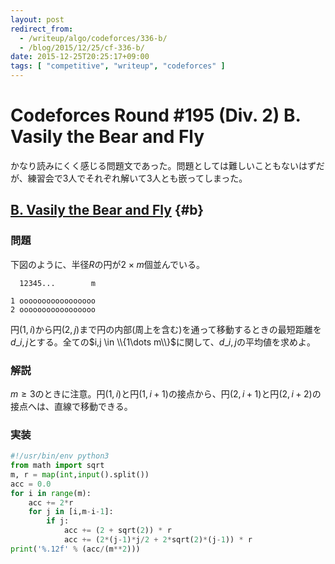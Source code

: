 ```yaml
---
layout: post
redirect_from:
  - /writeup/algo/codeforces/336-b/
  - /blog/2015/12/25/cf-336-b/
date: 2015-12-25T20:25:17+09:00
tags: [ "competitive", "writeup", "codeforces" ]
---
```


# Codeforces Round #195 (Div. 2) B. Vasily the Bear and Fly

かなり読みにくく感じる問題文であった。問題としては難しいこともないはずだが、練習会で3人でそれぞれ解いて3人とも嵌ってしまった。

## [B. Vasily the Bear and Fly](http://codeforces.com/contest/336/problem/B) {#b}

### 問題

下図のように、半径$R$の円が$2 \times m$個並んでいる。

``` plain
  12345...        m

1 ooooooooooooooooo
2 ooooooooooooooooo
```

円$(1,i)$から円$(2,j)$まで円の内部(周上を含む)を通って移動するときの最短距離を$d\_{i,j}$とする。全ての$i,j \in \\{1\dots m\\}$に関して、$d\_{i,j}$の平均値を求めよ。

### 解説

$m \ge 3$のときに注意。円$(1,i)$と円$(1,i+1)$の接点から、円$(2,i+1)$と円$(2,i+2)$の接点へは、直線で移動できる。

### 実装

``` python
#!/usr/bin/env python3
from math import sqrt
m, r = map(int,input().split())
acc = 0.0
for i in range(m):
    acc += 2*r
    for j in [i,m-i-1]:
        if j:
            acc += (2 + sqrt(2)) * r
            acc += (2*(j-1)*j/2 + 2*sqrt(2)*(j-1)) * r
print('%.12f' % (acc/(m**2)))
```

